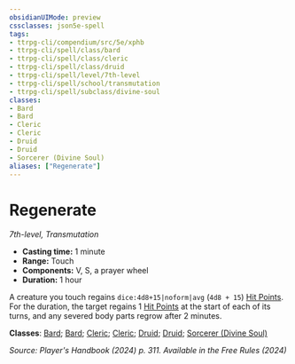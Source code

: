 ```yaml
---
obsidianUIMode: preview
cssclasses: json5e-spell
tags:
- ttrpg-cli/compendium/src/5e/xphb
- ttrpg-cli/spell/class/bard
- ttrpg-cli/spell/class/cleric
- ttrpg-cli/spell/class/druid
- ttrpg-cli/spell/level/7th-level
- ttrpg-cli/spell/school/transmutation
- ttrpg-cli/spell/subclass/divine-soul
classes:
- Bard
- Bard
- Cleric
- Cleric
- Druid
- Druid
- Sorcerer (Divine Soul)
aliases: ["Regenerate"]
---
```

# Regenerate
*7th-level, Transmutation*  

- **Casting time:** 1 minute
- **Range:** Touch
- **Components:** V, S, a prayer wheel
- **Duration:** 1 hour

A creature you touch regains `dice:4d8+15|noform|avg` (`4d8 + 15`) [Hit Points](3-Compendium/rules/variant-rules/hit-points-xphb.md). For the duration, the target regains 1 [Hit Points](3-Compendium/rules/variant-rules/hit-points-xphb.md) at the start of each of its turns, and any severed body parts regrow after 2 minutes.

**Classes**: [Bard](list-spells-classes-bard); [Bard](list-spells-classes-bard); [Cleric](list-spells-classes-cleric); [Cleric](list-spells-classes-cleric); [Druid](list-spells-classes-druid); [Druid](list-spells-classes-druid); [Sorcerer (Divine Soul)](list-spells-classes-sorcerer-xphb-divine-soul-xge)

*Source: Player's Handbook (2024) p. 311. Available in the Free Rules (2024)*